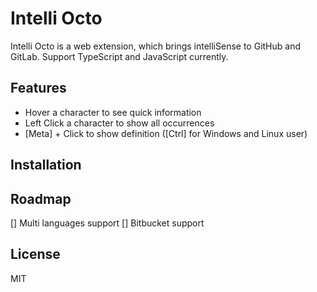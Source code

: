 # Intelli Octo

Intelli Octo is a web extension, which brings intelliSense to GitHub and GitLab. Support TypeScript and JavaScript currently.

## Features

* Hover a character to see quick information
* Left Click a character to show all occurrences
* [Meta] + Click to show definition ([Ctrl] for Windows and Linux user)

## Installation

## Roadmap

[] Multi languages support
[] Bitbucket support

## License

MIT
